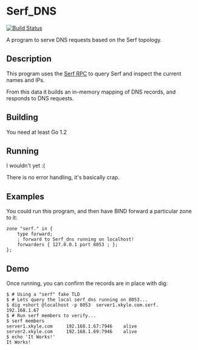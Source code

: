 # Serf_DNS
[![Build Status](https://travis-ci.org/solarkennedy/serf_dns.svg?branch=master)](https://travis-ci.org/solarkennedy/serf_dns)

A program to serve DNS requests based on the Serf topology.

## Description

This program uses the [Serf RPC](http://www.serfdom.io/docs/agent/rpc.html) 
to query Serf and inspect the current names and IPs.

From this data it builds an in-memory mapping of DNS records, and responds to
DNS requests.

## Building

You need at least Go 1.2

## Running

I wouldn't yet :( 

There is no error handling, it's basically crap.

## Examples

You could run this program, and then have BIND forward a particular zone 
to it:

```
zone "serf." in {
    type forward;
    ; forward to Serf_dns running on localhost!
    forwarders { 127.0.0.1 port 8053 ; };
};
```

## Demo

Once running, you can confirm the records are in place with dig:
```
$ # Using a "serf" fake TLD
$ # Lets query the local serf_dns running on 8053...
$ dig +short @localhost -p 8053  server1.xkyle.com.serf.
192.168.1.67
$ # Run serf members to verify...
$ serf members
server1.xkyle.com     192.168.1.67:7946    alive
server2.xkyle.com     192.168.1.69:7946    alive
$ echo 'It Works!'
It Works!
```
